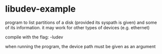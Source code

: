 # libudev-example
program to list partitions of a disk (provided its syspath is given) and some of its information. it may work for other types of devices (e.g. ethernet)

compile with the flag: -ludev

when running the program, the device path must be given as an argument